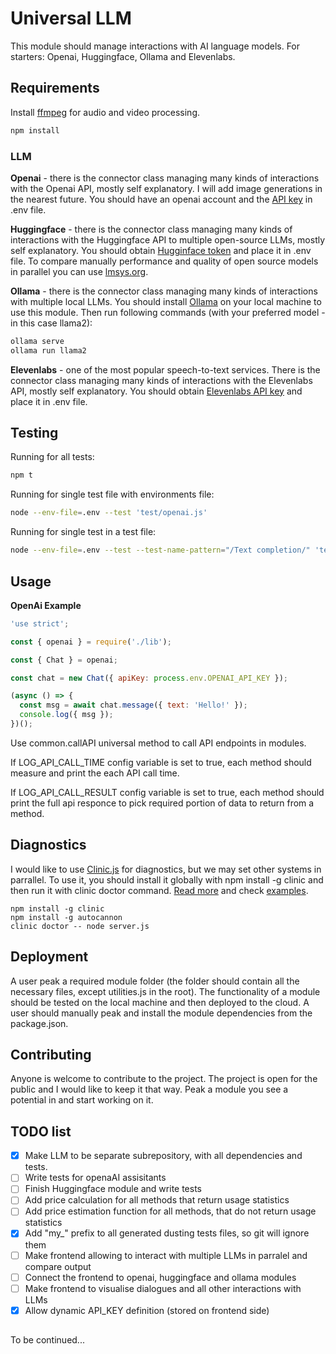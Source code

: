 # Universal LLM

This module should manage interactions with AI language models. For starters: Openai, Huggingface, Ollama and Elevenlabs.

## Requirements

Install [ffmpeg](https://ffmpeg.org/) for audio and video processing.

```bash
npm install
```

### LLM

**Openai** - there is the connector class managing many kinds of interactions with the Openai API, mostly self explanatory.
I will add image generations in the nearest future. You should have an openai account and the [API key](https://platform.openai.com/api-keys) in .env file.

**Huggingface** - there is the connector class managing many kinds of interactions with the Huggingface API to multiple open-source LLMs, mostly self explanatory.
You should obtain [Hugginface token](https://huggingface.co/settings/tokens) and place it in .env file.
To compare manually performance and quality of open source models in parallel you can use [lmsys.org](https://chat.lmsys.org/).

**Ollama** - there is the connector class managing many kinds of interactions with multiple local LLMs.
You should install [Ollama](https://github.com/ollama/ollama) on your local machine to use this module. Then run following commands (with your preferred model - in this case llama2):

```bash
ollama serve
ollama run llama2
```

**Elevenlabs** - one of the most popular speech-to-text services. There is the connector class managing many kinds of interactions with the Elevenlabs API, mostly self explanatory. You should obtain [Elevenlabs API key](https://www.eleven-labs.com/en/docs/speech-to-text/getting-started) and place it in .env file.

## Testing

Running for all tests:

```bash
npm t
```

Running for single test file with environments file:

```bash
node --env-file=.env --test 'test/openai.js'
```

Running for single test in a test file:

```bash
node --env-file=.env --test --test-name-pattern="/Text completion/" 'test/openai.js'
```

## Usage

**OpenAi Example**

```javascript
'use strict';

const { openai } = require('./lib');

const { Chat } = openai;

const chat = new Chat({ apiKey: process.env.OPENAI_API_KEY });

(async () => {
  const msg = await chat.message({ text: 'Hello!' });
  console.log({ msg });
})();
```

Use common.callAPI universal method to call API endpoints in modules.

If LOG_API_CALL_TIME config variable is set to true, each method should measure and print the each API call time.

If LOG_API_CALL_RESULT config variable is set to true, each method should print the full api responce to pick required portion of data to return from a method.

## Diagnostics

I would like to use [Clinic.js](https://clinicjs.org/) for diagnostics, but we may set other systems in parrallel.
To use it, you should install it globally with npm install -g clinic and then run it with clinic doctor command. [Read more](https://clinicjs.org/documentation/) and check [examples](https://github.com/clinicjs/node-clinic-doctor-examples).

```
npm install -g clinic
npm install -g autocannon
clinic doctor -- node server.js

```

## Deployment

A user peak a required module folder (the folder should contain all the necessary files, except utilities.js in the root).
The functionality of a module should be tested on the local machine and then deployed to the cloud.
A user should manually peak and install the module dependencies from the package.json.

## Contributing

Anyone is welcome to contribute to the project. The project is open for the public and I would like to keep it that way.
Peak a module you see a potential in and start working on it.

## TODO list

- [x] Make LLM to be separate subrepository, with all dependencies and tests.
- [ ] Write tests for openaAI assisitants
- [ ] Finish Huggingface module and write tests
- [ ] Add price calculation for all methods that return usage statistics
- [ ] Add price estimation function for all methods, that do not return usage statistics
- [x] Add "my\_" prefix to all generated dusting tests files, so git will ignore them
- [ ] Make frontend allowing to interact with multiple LLMs in parralel and compare output
- [ ] Connect the frontend to openai, huggingface and ollama modules
- [ ] Make frontend to visualise dialogues and all other interactions with LLMs
- [x] Allow dynamic API_KEY definition (stored on frontend side)

##

To be continued...
